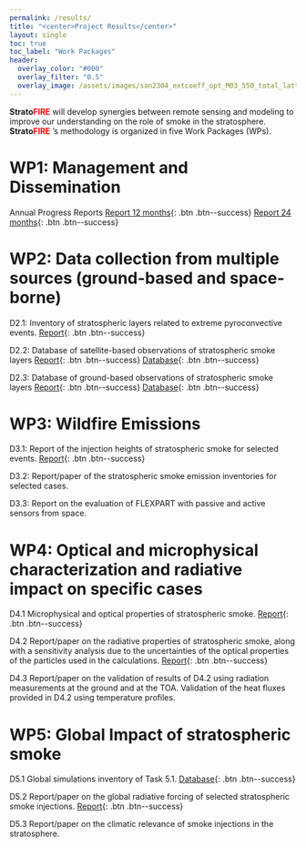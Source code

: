 ```yaml
---
permalink: /results/
title: "<center>Project Results</center>"
layout: single
toc: true
toc_label: "Work Packages"
header:
  overlay_color: "#000"
  overlay_filter: "0.5"
  overlay_image: /assets/images/san2304_extcoeff_opt_M03_550_total_lattime_pres9000.png
---
```


**Strato**<span style="color:red">**FIRE**</span> will develop synergies between remote sensing and modeling to improve our understanding on the role of smoke in the stratosphere.  **Strato**<span style="color:red">**FIRE**</span> ’s methodology is organized in five Work Packages (WPs). 

# WP1: Management and Dissemination
Annual Progress Reports
[Report 12 months](/assets/deliverables/StratoFIRE_report_month12.pdf){: .btn .btn--success}
[Report 24 months](/assets/deliverables/StratoFIRE_D1.1_month24.pdf){: .btn .btn--success}

# WP2: Data collection from multiple sources (ground-based and space-borne)
D2.1: Inventory of stratospheric layers related to extreme pyroconvective events.
[Report](/assets/deliverables/StratoFIRE_D2.1.pdf){: .btn .btn--success}

D2.2: Database of satellite-based observations of stratospheric smoke layers
[Report](/assets/deliverables/StratoFIRE_D2.2.pdf){: .btn .btn--success}
[Database](#link){: .btn .btn--success}

D2.3: Database of ground-based observations of stratospheric smoke layers
[Report](/assets/deliverables/StratoFIRE_D2.3.pdf){: .btn .btn--success}
[Database](#link){: .btn .btn--success}

# WP3: Wildfire Emissions
D3.1: Report of the injection heights of stratospheric smoke for selected events.
[Report](/assets/deliverables/StratoFIRE_D3.1.pdf){: .btn .btn--success}

D3.2: Report/paper of the stratospheric smoke emission inventories for selected cases. 

D3.3: Report on the evaluation of FLEXPART with passive and active sensors from space.

# WP4: Optical and microphysical characterization and radiative impact on specific cases
D4.1 Microphysical and optical properties of stratospheric smoke.
[Report](/assets/deliverables/StratoFIRE_D4.1.pdf){: .btn .btn--success}

D4.2 Report/paper on the radiative properties of stratospheric smoke, along with a sensitivity analysis due to the uncertainties of the optical properties of the particles used in the calculations.
[Report](/assets/deliverables/StratoFIRE_D4.2.pdf){: .btn .btn--success}

D4.3 Report/paper on the validation of results of D4.2 using radiation measurements at the ground and at the TOA. Validation of the heat fluxes provided in D4.2 using temperature profiles.

# WP5: Global Impact of stratospheric smoke
D5.1 Global simulations inventory of Task 5.1.
[Database](/assets/deliverables/StratoFIRE_D5.1.pdf){: .btn .btn--success}

D5.2 Report/paper on the global radiative forcing of selected stratospheric smoke injections.
[Report](/assets/deliverables/StratoFIRE_D5.2.pdf){: .btn .btn--success}

D5.3 Report/paper on the climatic relevance of smoke injections in the stratosphere.